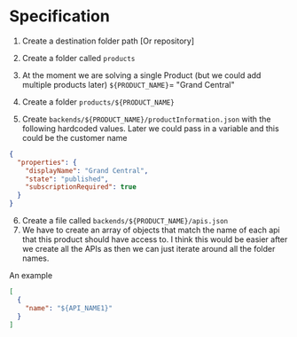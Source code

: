# Specification

1. Create a destination folder path [Or repository]
2. Create a folder called `products`
3. At the moment we are solving a single Product (but we could add multiple products later)
  `${PRODUCT_NAME}`= "Grand Central"

4. Create a folder `products/${PRODUCT_NAME}`
5. Create `backends/${PRODUCT_NAME}/productInformation.json` with the following hardcoded values. Later we could pass in a variable and this could be the customer name

```json
{
  "properties": {
    "displayName": "Grand Central",
    "state": "published",
    "subscriptionRequired": true
  }
}
```

6. Create a file called `backends/${PRODUCT_NAME}/apis.json`
7. We have to create an array of objects that match the name of each api that this product should have access to. I think this would be easier after we create all the APIs as then we can just iterate around all the folder names. 

An example

```json
[
  {
    "name": "${API_NAME1}"
  }
]
```